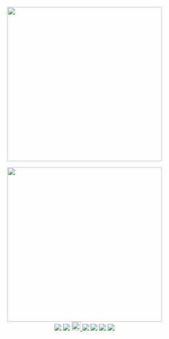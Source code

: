 <p align="center">
	<a href="http://algorithm.show/"><img src="https://yubuntu0109.github.io/2020/06/21/image-repo/leetcode-googtech-logo.PNG" width="360"></a>

<p align="center">
    <img src="https://yubuntu0109.github.io/2020/06/21/image-repo/wechat-GoogTech.png" width="360">
    </br>
    <img src="https://img.shields.io/github/commit-activity/m/YUbuntu0109/leetcode-googtech?color=ff69b4"></img>
    <img src="https://img.shields.io/github/license/YUbuntu0109/leetcode-googtech.svg"></img>
    <a rel="license" href="http://creativecommons.org/licenses/by-nc-sa/4.0/">
        <img alt="知识共享许可协议" style="border-width:0" height="21" src="https://i.creativecommons.org/l/by-nc-sa/4.0/88x31.png"/>
    </a>
    <img src="https://img.shields.io/github/repo-size/YUbuntu0109/leetcode-googtech"></img>
    <img src="https://img.shields.io/github/stars/YUbuntu0109/leetcode-googtech.svg"></img>
    <img src="https://img.shields.io/github/forks/YUbuntu0109/leetcode-googtech.svg"></img>
    <img src="https://img.shields.io/github/watchers/YUbuntu0109/leetcode-googtech.svg"></img>
</p>


<!-- 记得设计贡献方案后修改 href -->
<!-- <p style="text-align:center;font-size:21px;">
    <a href="https://ishacker.net/about/">✋ Hey bro let's make the algorithm to understand easily</a>
</p> -->


<!-- How To Use Gitalk : https://www.cnblogs.com/snowdreams1006/p/10662585.html -->
<!-- 
<link rel="stylesheet" href="https://cdn.jsdelivr.net/npm/gitalk@1/dist/gitalk.css">
<script src="https://cdn.jsdelivr.net/npm/gitalk@1/dist/gitalk.min.js"></script>
<div id="gitalk-container"></div>
<script>
var gitalk = new Gitalk({
  "clientID": "7b81f4981d72316f2823",
  "clientSecret": "1cbc5a2846555c27b6f22f47ee47f5715aec87e3",
  "repo": "leetcode-googtech",
  "owner": "YUbuntu0109",
  "admin": ["YUbuntu0109"],
  "id": location.pathname,      
  "distractionFreeMode": false  
});
gitalk.render("gitalk-container");
</script> 
-->
